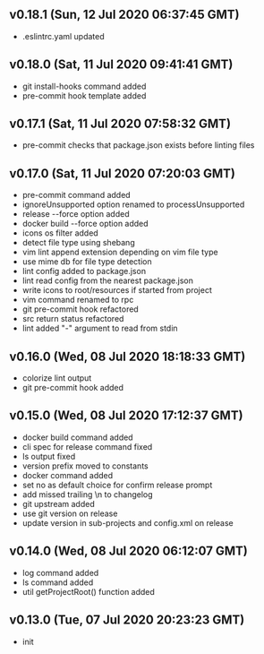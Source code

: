 ## v0.18.1 (Sun, 12 Jul 2020 06:37:45 GMT)

-   .eslintrc.yaml updated

## v0.18.0 (Sat, 11 Jul 2020 09:41:41 GMT)

-   git install-hooks command added
-   pre-commit hook template added

## v0.17.1 (Sat, 11 Jul 2020 07:58:32 GMT)

-   pre-commit checks that package.json exists before linting files

## v0.17.0 (Sat, 11 Jul 2020 07:20:03 GMT)

-   pre-commit command added
-   ignoreUnsupported option renamed to processUnsupported
-   release --force option added
-   docker build --force option added
-   icons os filter added
-   detect file type using shebang
-   vim lint append extension depending on vim file type
-   use mime db for file type detection
-   lint config added to package.json
-   lint read config from the nearest package.json
-   write icons to root/resources if started from project
-   vim command renamed to rpc
-   git pre-commit hook refactored
-   src return status refactored
-   lint added "-" argument to read from stdin

## v0.16.0 (Wed, 08 Jul 2020 18:18:33 GMT)

-   colorize lint output
-   git pre-commit hook added

## v0.15.0 (Wed, 08 Jul 2020 17:12:37 GMT)

-   docker build command added
-   cli spec for release command fixed
-   ls output fixed
-   version prefix moved to constants
-   docker command added
-   set no as default choice for confirm release prompt
-   add missed trailing \n to changelog
-   git upstream added
-   use git version on release
-   update version in sub-projects and config.xml on release

## v0.14.0 (Wed, 08 Jul 2020 06:12:07 GMT)

-   log command added
-   ls command added
-   util getProjectRoot() function added

## v0.13.0 (Tue, 07 Jul 2020 20:23:23 GMT)

-   init
